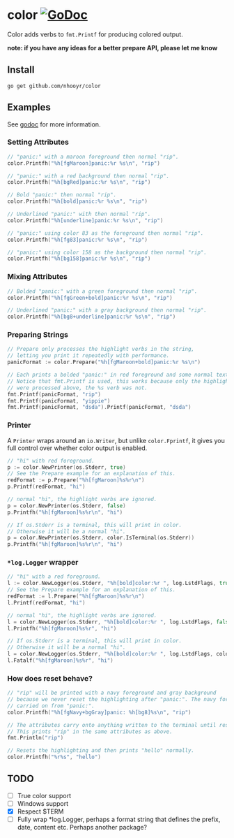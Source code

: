 # color [![GoDoc](https://godoc.org/github.com/nhooyr/color?status.svg)](https://godoc.org/github.com/nhooyr/color)

Color adds verbs to `fmt.Printf` for producing colored output.

__note: if you have any ideas for a better prepare API, please let me know__

## Install
```
go get github.com/nhooyr/color
```

## Examples
See [godoc](https://godoc.org/github.com/nhooyr/color) for more information.

### Setting Attributes
```go
// "panic:" with a maroon foreground then normal "rip".
color.Printfh("%h[fgMaroon]panic:%r %s\n", "rip")

// "panic:" with a red background then normal "rip".
color.Printfh("%h[bgRed]panic:%r %s\n", "rip")

// Bold "panic:" then normal "rip".
color.Printfh("%h[bold]panic:%r %s\n", "rip")

// Underlined "panic:" with then normal "rip".
color.Printfh("%h[underline]panic:%r %s\n", "rip")

// "panic:" using color 83 as the foreground then normal "rip".
color.Printfh("%h[fg83]panic:%r %s\n", "rip")

// "panic:" using color 158 as the background then normal "rip".
color.Printfh("%h[bg158]panic:%r %s\n", "rip")
```

### Mixing Attributes
```go
// Bolded "panic:" with a green foreground then normal "rip".
color.Printfh("%h[fgGreen+bold]panic:%r %s\n", "rip")

// Underlined "panic:" with a gray background then normal "rip".
color.Printfh("%h[bg8+underline]panic:%r %s\n", "rip")
```

### Preparing Strings
```go
// Prepare only processes the highlight verbs in the string,
// letting you print it repeatedly with performance.
panicFormat := color.Prepare("%h[fgMaroon+bold]panic:%r %s\n")

// Each prints a bolded "panic:" in red foreground and some normal text after.
// Notice that fmt.Printf is used, this works because only the highlight verbs
// were processed above, the %s verb was not.
fmt.Printf(panicFormat, "rip")
fmt.Printf(panicFormat, "yippie")
fmt.Printf(panicFormat, "dsda").Printf(panicFormat, "dsda")
```

### Printer
A `Printer` wraps around an `io.Writer`, but unlike `color.Fprintf`, it gives you full control over whether color output is enabled.

```go
// "hi" with red foreground.
p := color.NewPrinter(os.Stderr, true)
// See the Prepare example for an explanation of this.
redFormat := p.Prepare("%h[fgMaroon]%s%r\n")
p.Printf(redFormat, "hi")

// normal "hi", the highlight verbs are ignored.
p = color.NewPrinter(os.Stderr, false)
p.Printfh("%h[fgMaroon]%s%r\n", "hi")

// If os.Stderr is a terminal, this will print in color.
// Otherwise it will be a normal "hi".
p = color.NewPrinter(os.Stderr, color.IsTerminal(os.Stderr))
p.Printfh("%h[fgMaroon]%s%r\n", "hi")
```

### `*log.Logger` wrapper
```go
// "hi" with a red foreground.
l := color.NewLogger(os.Stderr, "%h[bold]color:%r ", log.LstdFlags, true)
// See the Prepare example for an explanation of this.
redFormat := l.Prepare("%h[fgMaroon]%s%r\n")
l.Printf(redFormat, "hi")

// normal "hi", the highlight verbs are ignored.
l = color.NewLogger(os.Stderr, "%h[bold]color:%r ", log.LstdFlags, false)
l.Printfh("%h[fgMaroon]%s%r", "hi")

// If os.Stderr is a terminal, this will print in color.
// Otherwise it will be a normal "hi".
l = color.NewLogger(os.Stderr, "%h[bold]color:%r ", log.LstdFlags, color.IsTerminal(os.Stderr))
l.Fatalf("%h[fgMaroon]%s%r", "hi")
```

### How does reset behave?
```go
// "rip" will be printed with a navy foreground and gray background
// because we never reset the highlighting after "panic:". The navy foreground is
// carried on from "panic:".
color.Printfh("%h[fgNavy+bgGray]panic: %h[bg8]%s\n", "rip")

// The attributes carry onto anything written to the terminal until reset.
// This prints "rip" in the same attributes as above.
fmt.Println("rip")

// Resets the highlighting and then prints "hello" normally.
color.Printfh("%r%s", "hello")
```

## TODO
- [ ] True color support
- [ ] Windows support
- [x] Respect $TERM
- [ ] Fully wrap \*log.Logger, perhaps a format string that defines the prefix, date, content etc. Perhaps another package?
